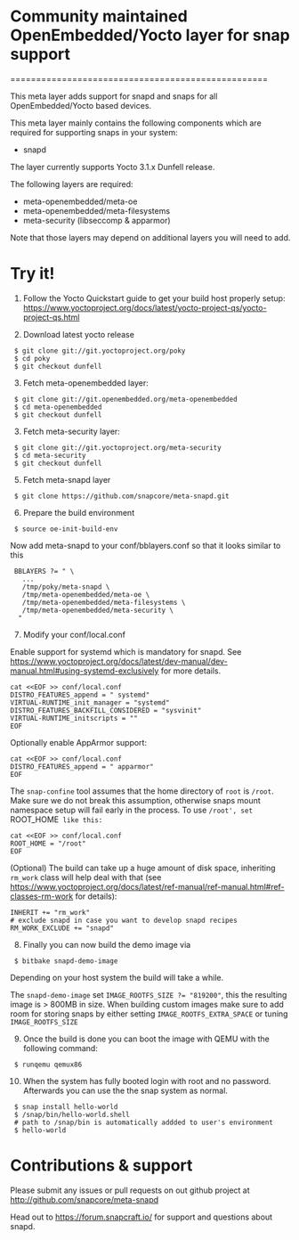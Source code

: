 # Community maintained OpenEmbedded/Yocto layer for snap support
==================================================

This meta layer adds support for snapd and snaps for all OpenEmbedded/Yocto
based devices.

This meta layer mainly contains the following components which are
required for supporting snaps in your system:

 * snapd

The layer currently supports Yocto 3.1.x Dunfell release.

The following layers are required:

 - meta-openembedded/meta-oe
 - meta-openembedded/meta-filesystems
 - meta-security (libseccomp & apparmor)

Note that those layers may depend on additional layers you will need to add.


# Try it!

1. Follow the Yocto Quickstart guide to get your build host properly
   setup: https://www.yoctoproject.org/docs/latest/yocto-project-qs/yocto-project-qs.html

2. Download latest yocto release

```
 $ git clone git://git.yoctoproject.org/poky
 $ cd poky
 $ git checkout dunfell
```

3. Fetch meta-openembedded layer:

```
 $ git clone git://git.openembedded.org/meta-openembedded
 $ cd meta-openembedded
 $ git checkout dunfell
```

3. Fetch meta-security layer:

```
 $ git clone git://git.yoctoproject.org/meta-security
 $ cd meta-security
 $ git checkout dunfell
```

5. Fetch meta-snapd layer

```
 $ git clone https://github.com/snapcore/meta-snapd.git
```

6. Prepare the build environment

```
 $ source oe-init-build-env
```

 Now add meta-snapd to your conf/bblayers.conf so that it looks similar to this

```
 BBLAYERS ?= " \
   ...
   /tmp/poky/meta-snapd \
   /tmp/meta-openembedded/meta-oe \
   /tmp/meta-openembedded/meta-filesystems \
   /tmp/meta-openembedded/meta-security \
  "
```

7. Modify your conf/local.conf

 Enable support for systemd which is mandatory for snapd. See
 https://www.yoctoproject.org/docs/latest/dev-manual/dev-manual.html#using-systemd-exclusively
 for more details.

```
cat <<EOF >> conf/local.conf
DISTRO_FEATURES_append = " systemd"
VIRTUAL-RUNTIME_init_manager = "systemd"
DISTRO_FEATURES_BACKFILL_CONSIDERED = "sysvinit"
VIRTUAL-RUNTIME_initscripts = ""
EOF
```

Optionally enable AppArmor support:

```
cat <<EOF >> conf/local.conf
DISTRO_FEATURES_append = " apparmor"
EOF
```

The `snap-confine` tool assumes that the home directory of `root` is `/root`.
Make sure we do not break this assumption, otherwise snaps mount namespace
setup will fail early in the process. To use `/root', set `ROOT\_HOME` like
this:`

```
cat <<EOF >> conf/local.conf
ROOT_HOME = "/root"
EOF
```

 (Optional) The build can take up a huge amount of disk space, inheriting
 `rm_work` class will help deal with that (see
 https://www.yoctoproject.org/docs/latest/ref-manual/ref-manual.html#ref-classes-rm-work
 for details):

```
INHERIT += "rm_work"
# exclude snapd in case you want to develop snapd recipes
RM_WORK_EXCLUDE += "snapd"
```

8. Finally you can now build the demo image via

```
 $ bitbake snapd-demo-image
```

 Depending on your host system the build will take a while.

 The `snapd-demo-image` set `IMAGE_ROOTFS_SIZE ?= "819200"`, this the resulting
 image is > 800MB in size. When building custom images make sure to add room for
 storing snaps by either setting `IMAGE_ROOTFS_EXTRA_SPACE` or tuning
 `IMAGE_ROOTFS_SIZE`

9. Once the build is done you can boot the image with QEMU with the following
   command:

```
 $ runqemu qemux86
```

10. When the system has fully booted login with root and no password. Afterwards
   you can use the the snap system as normal.

```
 $ snap install hello-world
 $ /snap/bin/hello-world.shell
 # path to /snap/bin is automatically addded to user's environment
 $ hello-world
```

# Contributions & support

Please submit any issues or pull requests on out github project at
http://github.com/snapcore/meta-snapd

Head out to https://forum.snapcraft.io/ for support and questions about snapd.
